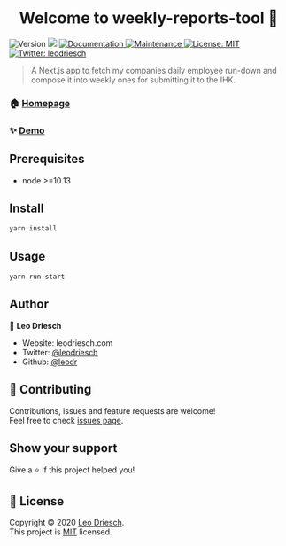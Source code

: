 <h1 align="center">Welcome to weekly-reports-tool 👋</h1>
<p>
  <img alt="Version" src="https://img.shields.io/badge/version-1.0.4-blue.svg?cacheSeconds=2592000" />
  <img src="https://img.shields.io/badge/node-%3E%3D10.13-blue.svg" />
  <a href="https://github.com/leodr/weekly-reports-tool#readme" target="_blank">
    <img alt="Documentation" src="https://img.shields.io/badge/documentation-yes-brightgreen.svg" />
  </a>
  <a href="https://github.com/leodr/weekly-reports-tool/graphs/commit-activity" target="_blank">
    <img alt="Maintenance" src="https://img.shields.io/badge/Maintained%3F-yes-green.svg" />
  </a>
  <a href="https://github.com/leodr/weekly-reports-tool/blob/master/LICENSE" target="_blank">
    <img alt="License: MIT" src="https://img.shields.io/github/license/leodr/weekly-reports-tool" />
  </a>
  <a href="https://twitter.com/leodriesch" target="_blank">
    <img alt="Twitter: leodriesch" src="https://img.shields.io/twitter/follow/leodriesch.svg?style=social" />
  </a>
</p>

> A Next.js app to fetch my companies daily employee run-down and compose it into weekly ones for submitting it to the IHK.

### 🏠 [Homepage](https://github.com/leodr/weekly-reports-tool#readme)

### ✨ [Demo](https://weekly-reports-tool.now.sh/)

## Prerequisites

- node >=10.13

## Install

```sh
yarn install
```

## Usage

```sh
yarn run start
```

## Author

👤 **Leo Driesch**

- Website: leodriesch.com
- Twitter: [@leodriesch](https://twitter.com/leodriesch)
- Github: [@leodr](https://github.com/leodr)

## 🤝 Contributing

Contributions, issues and feature requests are welcome!<br />Feel free to check [issues page](https://github.com/leodr/weekly-reports-tool/issues).

## Show your support

Give a ⭐️ if this project helped you!

## 📝 License

Copyright © 2020 [Leo Driesch](https://github.com/leodr).<br />
This project is [MIT](https://github.com/leodr/weekly-reports-tool/blob/master/LICENSE) licensed.
